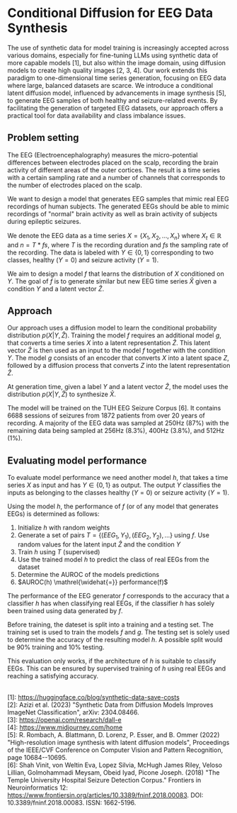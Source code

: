 # Conditional Diffusion for EEG Data Synthesis

The use of synthetic data for model training is increasingly accepted across various domains, especially for fine-tuning LLMs using synthetic data of more capable models [1], but also within the image domain, using diffusion models to create high quality images [2, 3, 4]. Our work extends this paradigm to one-dimensional time series generation, focusing on EEG data where large, balanced datasets are scarce. We introduce a conditional latent diffusion model, influenced by advancements in image synthesis [5], to generate EEG samples of both healthy and seizure-related events. By facilitating the generation of targeted EEG datasets, our approach offers a practical tool for data availability and class imbalance issues.

## Problem setting

The EEG (Electroencephalography) measures the micro-potential differences between electrodes placed on the scalp, recording the brain activity of different areas of the outer cortices. The result is a time series with a certain sampling rate and a number of channels that corresponds to the number of electrodes placed on the scalp.

We want to design a model that generates EEG samples that mimic real EEG recordings of human subjects. The generated EEGs should be able to mimic recordings of "normal" brain activity as well as brain activity of subjects during epileptic seizures.

We denote the EEG data as a time series $X = \{X_1, X_2, ..., X_n\}$ where $X_t ∈ \mathbb{R}$ and $n = T * fs$, where $T$ is the recording duration and $fs$ the sampling rate of the recording. The data is labeled with $Y ∈ \{0, 1\}$ corresponding to two classes, healthy ($Y = 0$) and seizure activity ($Y = 1$).

We aim to design a model $f$ that learns the distribution of $X$ conditioned on $Y$. The goal of $f$ is to generate similar but new EEG time series $\hat{X}$ given a condition $Y$ and a latent vector $\hat{Z}$.


## Approach

Our approach uses a diffusion model to learn the conditional probability distribution $p(X | Y, \hat{Z})$. Training the model $f$ requires an additional model $g$, that converts a time series $X$ into a latent representation $\hat{Z}$. This latent vector $\hat{Z}$ is then used as an input to the model $f$ together with the condition $Y$. The model $g$ consists of an encoder that converts $X$ into a latent space $Z$, followed by a diffusion process that converts $Z$ into the latent representation $\hat{Z}$.

At generation time, given a label $Y$ and a latent vector $\hat{Z}$, the model uses the distribution $p(X | Y, \hat{Z})$ to synthesize $\hat{X}$.

The model will be trained on the TUH EEG Seizure Corpus [6]. It contains 6688 sessions of seizures from 1872 patients from over 20 years of recording. A majority of the EEG data was sampled at 250Hz (87%) with the remaining data being sampled at 256Hz (8.3%), 400Hz (3.8%), and 512Hz (1%).


## Evaluating model performance

To evaluate model performance we need another model $h$, that takes a time series $X$ as input and has $Y \in \{0, 1\}$ as output. The output $Y$ classifies the inputs as belonging to the classes healthy ($Y = 0$) or seizure activity ($Y = 1$).

Using the model $h$, the performance of $f$ (or of any model that generates EEGs) is determined as follows:

1. Initialize $h$ with random weights
2. Generate a set of pairs $T = \{(EEG_1, Y_1), (EEG_2, Y_2), …\}$ using $f$. Use random values for the latent input $\hat{Z}$ and the condition $Y$
3. Train $h$ using $T$ (supervised)
4. Use the trained model $h$ to predict the class of real EEGs from the dataset
5. Determine the AUROC of the models predictions
6. $AUROC(h) \mathrel{\widehat{=}} performance(f)$

The performance of the EEG generator $f$ corresponds to the accuracy that a classifier $h$ has when classifying real EEGs, if the classifier $h$ has solely been trained using data generated by $f$.

Before training, the dateset is split into a training and a testing set. The training set is used to train the models $f$ and $g$. The testing set is solely used to determine the accuracy of the resulting model $h$. A possible split would be 90% training and 10% testing.

This evaluation only works, if the architecture of $h$ is suitable to classify EEGs. This can be ensured by supervised training of $h$ using real EEGs and reaching a satisfying accuracy.


\
[1]: https://huggingface.co/blog/synthetic-data-save-costs \
[2]: Azizi et al. (2023) "Synthetic Data from Diffusion Models Improves ImageNet Classification", arXiv: 2304.08466. \
[3]: https://openai.com/research/dall-e \
[4]: https://www.midjourney.com/home \
[5]: R. Rombach, A. Blattmann, D. Lorenz, P. Esser, and B. Ommer (2022) "High-resolution image synthesis with latent diffusion models", Proceedings of the IEEE/CVF Conference on Computer Vision and Pattern Recognition, page 10684--10695. \
[6]: Shah Vinit, von Weltin Eva, Lopez Silvia, McHugh James Riley, Veloso Lillian, Golmohammadi Meysam, Obeid Iyad, Picone Joseph. (2018) "The Temple University Hospital Seizure Detection Corpus." Frontiers in Neuroinformatics 12: https://www.frontiersin.org/articles/10.3389/fninf.2018.00083. DOI: 10.3389/fninf.2018.00083. ISSN: 1662-5196.

